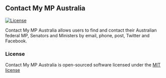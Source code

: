 ## Contact My MP Australia

 [![License](https://poser.pugx.org/laravel/framework/license.png)](https://packagist.org/packages/laravel/framework) 

Contact My MP Australia allows users to find and contact their Australian federal MP, Senators and Ministers by email, phone, post, Twitter and Facebook. 

### License

Contact My MP Australia is open-sourced software licensed under the [MIT license](http://opensource.org/licenses/MIT)
